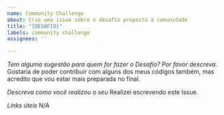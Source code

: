 ```yaml
---
name: Community Challenge
about: Crie uma issue sobre o desafio proposto à comunidade
title: "[DESAFIO]"
labels: community challenge
assignees: ''

---
```


*Tem alguma sugestão para quem for fazer o Desafio? Por favor descreva.*
Gostaria de poder contribuir com alguns dos meus códigos também, mas acredito que vou estar mais
preparada no final.

*Descreva como você realizou o seu*
Realizei escrevendo este Issue.

*Links úteis*
N/A
